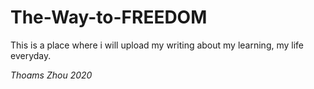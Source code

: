 # The-Way-to-FREEDOM

This is a place where i will upload my writing about my learning, my life everyday.

*Thoams Zhou 2020*
